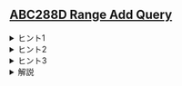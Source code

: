 <!--
author: HARADA Kento
-->
## [ABC288D Range Add Query](https://atcoder.jp/contests/abc288/tasks/abc288_d)

<details><summary> ヒント1 </summary>

「区間への足し引き」という操作のまま考えると、見通しが悪いです。よりシンプルな操作に言い換えられないでしょうか。

</details>

<details><summary> ヒント2 </summary>

$A$ の階差数列を考えましょう。

</details>

<details><summary> ヒント3 </summary>

値を加算できる区間の長さは $K$ で固定されています。このことを利用できないでしょうか。

</details>

<details><summary> 解説 </summary>
まず、典型テクニックとして「区間への操作を点への操作に言い換える」というものがあります。今回は、与えられた数列の階差数列を考えることで、これが達成可能です。

例えば、長さ $6$ の数列 $X$ と、その階差数列 $X'$ について考えます。 $X_2 \sim X_4$ に値 $c$ 加算すると、それぞれの数列は以下のように変化します。  
操作前: $X = (X_0,X_1,X_2,X_3,X_4,X_5)$  
操作前: $X' = (X_1-X_0,X_2-X_1,X_3-X_2,X_4-X_3,X_5-X_4)$  
操作後: $X = (X_0,X_1,X_2+c,X_3+c,X_4+c,X_5)$  
操作後: $X' = (X_1-X_0,(X_2+c)-X_1,(X_3+c)-(X_2+c),(X_4+c)-(X_3+c),X_5-(X_4+c))$  
操作後の $X'$を少し整理すると、以下のような形になります。  
操作後: $X' = (X_1-X_0,X_2-X_1+c,X_3-X_2,X_4-X_3,X_5-X_4-c)$  
以上のように考えると、元の数列では区間への操作だったものが、階差数列上では2点への操作になっていることが分かります。これは、imos法の逆の考え方をしていると捉えれば理解しやすいです。

さらに、値を加算できる区間の長さが $K$ で固定されているので、インデックスを $K$ で割った余りが同じ要素間しか互いに影響を与えません。よって、各要素についてインデックスを $K$ で割った余りごとにグループ分けをして、それぞれ独立で考えることができます。これは、「割った余りでグループ分けして独立に扱う」という典型です。

さて、数列 $(A_l,A_{l+1},...,A_{r})$ が良い数列か判定する方法を考えます。上記のように階差数列を作り、グループ分けをします。すると、操作によって各グループの総和は変わらないことが分かります（同じグループに $+c$ と $-c$ が加算されるため）。そして、各グループの総和が変わらない範囲で自由に値を変更することができます。

以上より、各グループの総和が $0$ であるか判定すれば、その数列が良い数列か判定することができます。総和が $0$ ならば、各要素が $0$ になるように要素の値を変えられるためです。これは、「不変量を考える」という典型テクニックです。

この判定は、累積和を用いると高速に行うことができます。計算量は $\mathrm{O}(N+QK)$です。

実装例 (C++)
```cpp
#include <bits/stdc++.h>
using namespace std;

int main(){
    int n,k;
    cin >> n >> k;
    vector<int> a(n);
    for(int i = 0;i < n;i++) cin >> a[i];

    vector<vector<long long>> s(k,vector<long long>(n+1));
    for(int i = 0;i < n;i++) s[i%k][i+1] = a[i];
    for(int i = 0;i < k;i++)for(int j = 0;j < n;j++) s[i][j+1] += s[i][j];

    int q;
    cin >> q;
    for(int qi = 0;qi < q;qi++){
        int l,r;
        cin >> l >> r;
        l--;
        vector<long long> ns(k);
        for(int i = 0;i < k;i++) ns[i] = s[i][r]-s[i][l];
        sort(ns.begin(),ns.end());
        if(ns[0] == ns.back()) cout << "Yes" << endl;
        else cout << "No" << endl;
    }
}
```

</details>

